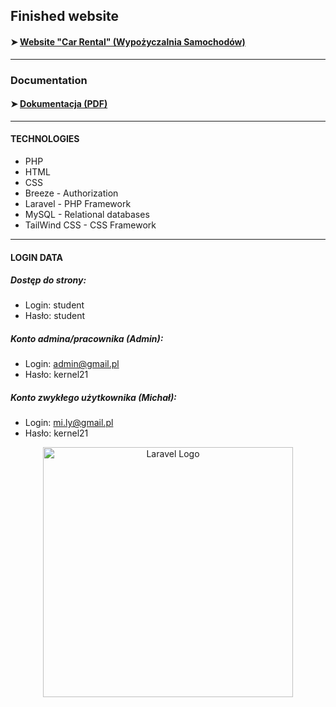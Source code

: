 ## Finished website
#### ➤ [Website "Car Rental" (Wypożyczalnia Samochodów)](https://foka.umg.edu.pl/~s47620/wypozyczalnia_samochodow/public/)

---

### Documentation
#### ➤ [Dokumentacja (PDF)](https://github.com/pfrackowiak01/Studies/blob/main/PSI%20-%20(5%20sem)/PSI_ZALICZENIE_PROJEKT/Projekt%20%2B%20Uwagi%20-%20PSI%20-%20Paweł%20Frąckowiak%20-%20Wypożyczalnia%20samochodów.pdf)

---

#### TECHNOLOGIES
- PHP
- HTML
- CSS
- Breeze - Authorization
- Laravel - PHP Framework
- MySQL - Relational databases
- TailWind CSS - CSS Framework

---

#### LOGIN DATA

##### Dostęp do strony:
- Login: student
- Hasło: student

##### Konto admina/pracownika (Admin):
- Login: admin@gmail.pl
- Hasło: kernel21

##### Konto zwykłego użytkownika (Michał):
- Login: mi.ly@gmail.pl
- Hasło: kernel21 

<p align="center"><a href="https://laravel.com" target="_blank"><img src="https://raw.githubusercontent.com/laravel/art/master/logo-lockup/5%20SVG/2%20CMYK/1%20Full%20Color/laravel-logolockup-cmyk-red.svg" width="400" alt="Laravel Logo"></a></p>

